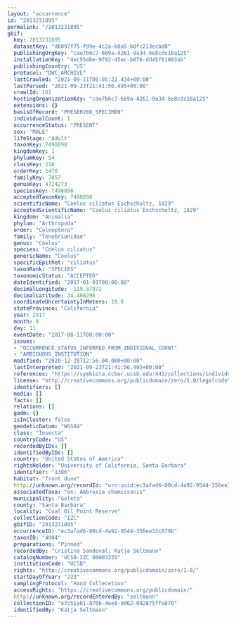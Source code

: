```yaml
---
layout: "occurrence"
id: "2013231895"
permalink: "/2013231895"
gbif:
  key: 2013231895
  datasetKey: "d6097f75-f99e-4c2a-b8a5-b0fc213ecbd0"
  publishingOrgKey: "cae7b6c7-669a-4261-9a34-6e8cdc16a125"
  installationKey: "4ec55ebe-9f92-45ec-b076-dd45f61003ab"
  publishingCountry: "US"
  protocol: "DWC_ARCHIVE"
  lastCrawled: "2021-09-11T09:05:22.434+00:00"
  lastParsed: "2021-09-23T21:41:56.495+00:00"
  crawlId: 161
  hostingOrganizationKey: "cae7b6c7-669a-4261-9a34-6e8cdc16a125"
  extensions: {}
  basisOfRecord: "PRESERVED_SPECIMEN"
  individualCount: 1
  occurrenceStatus: "PRESENT"
  sex: "MALE"
  lifeStage: "Adult"
  taxonKey: 7498898
  kingdomKey: 1
  phylumKey: 54
  classKey: 216
  orderKey: 1470
  familyKey: 7857
  genusKey: 4724273
  speciesKey: 7498898
  acceptedTaxonKey: 7498898
  scientificName: "Coelus ciliatus Eschscholtz, 1829"
  acceptedScientificName: "Coelus ciliatus Eschscholtz, 1829"
  kingdom: "Animalia"
  phylum: "Arthropoda"
  order: "Coleoptera"
  family: "Tenebrionidae"
  genus: "Coelus"
  species: "Coelus ciliatus"
  genericName: "Coelus"
  specificEpithet: "ciliatus"
  taxonRank: "SPECIES"
  taxonomicStatus: "ACCEPTED"
  dateIdentified: "2017-01-01T00:00:00"
  decimalLongitude: -119.87972
  decimalLatitude: 34.408296
  coordinateUncertaintyInMeters: 10.0
  stateProvince: "California"
  year: 2017
  month: 8
  day: 11
  eventDate: "2017-08-11T00:00:00"
  issues:
  - "OCCURRENCE_STATUS_INFERRED_FROM_INDIVIDUAL_COUNT"
  - "AMBIGUOUS_INSTITUTION"
  modified: "2020-12-28T12:56:04.000+00:00"
  lastInterpreted: "2021-09-23T21:41:56.495+00:00"
  references: "https://symbiota.ccber.ucsb.edu:443/collections/individual/index.php?occid=1386"
  license: "http://creativecommons.org/publicdomain/zero/1.0/legalcode"
  identifiers: []
  media: []
  facts: []
  relations: []
  gadm: {}
  isInCluster: false
  geodeticDatum: "WGS84"
  class: "Insecta"
  countryCode: "US"
  recordedByIDs: []
  identifiedByIDs: []
  country: "United States of America"
  rightsHolder: "University of California, Santa Barbara"
  identifier: "1386"
  habitat: "front dune"
  http://unknown.org/recordId: "urn:uuid:ec3afad6-00cd-4a92-9544-356ee32c079b"
  associatedTaxa: "on: Ambrosia chamissonis"
  municipality: "Goleta"
  county: "Santa Barbara"
  locality: "Coal Oil Point Reserve"
  collectionCode: "IZC"
  gbifID: "2013231895"
  occurrenceID: "ec3afad6-00cd-4a92-9544-356ee32c079b"
  taxonID: "4084"
  preparations: "Pinned"
  recordedBy: "Cristina Sandoval; Katja Seltmann"
  catalogNumber: "UCSB-IZC 00003235"
  institutionCode: "UCSB"
  rights: "http://creativecommons.org/publicdomain/zero/1.0/"
  startDayOfYear: "223"
  samplingProtocol: "Hand Collecetion"
  accessRights: "https://creativecommons.org/publicdomain/"
  http://unknown.org/recordEnteredBy: "seltmann"
  collectionID: "e7c51ab1-870b-4ee8-9d62-092875ffa870"
  identifiedBy: "Katja Seltmann"
---
```

